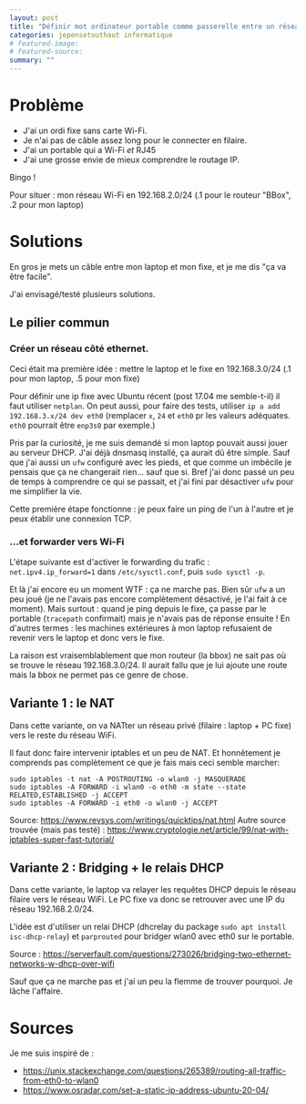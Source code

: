 ```yaml
---
layout: post
title: "Définir mot ordinateur portable comme passerelle entre un réseau câblé et un réseau Wi-Fi"
categories: jepensetouthaut informatique
# featured-image: 
# featured-source: 
summary: ""
---
```


# Problème
- J'ai un ordi fixe sans carte Wi-Fi.
- Je n'ai pas de câble assez long pour le connecter en filaire.
- J'ai un portable qui a Wi-Fi *et* RJ45
- J'ai une grosse envie de mieux comprendre le routage IP.

Bingo !

Pour situer : mon réseau Wi-Fi en 192.168.2.0/24 (.1 pour le routeur "BBox", .2 pour mon laptop)

# Solutions
En gros je mets un câble entre mon laptop et mon fixe, et je me dis "ça va être facile".

J'ai envisagé/testé plusieurs solutions.

## Le pilier commun
### Créer un réseau côté ethernet.

Ceci était ma première idée : mettre le laptop et le fixe en 192.168.3.0/24 (.1 pour mon laptop, .5 pour mon fixe)

Pour définir une ip fixe avec Ubuntu récent (post 17.04 me semble-t-il) il faut utiliser `netplan`. On peut aussi, pour faire des tests, utiliser `ip a add 192.168.3.x/24 dev eth0` (remplacer `x`, `24` et `eth0` pr les valeurs adéquates. `eth0` pourrait être `enp3s0` par exemple.)

Pris par la curiosité, je me suis demandé si mon laptop pouvait aussi jouer au serveur DHCP.
J'ai déjà dnsmasq installé, ça aurait dû être simple.
Sauf que j'ai aussi un `ufw` configuré avec les pieds, et que comme un imbécile je pensais que ça ne changerait rien... sauf que si.
Bref j'ai donc passé un peu de temps à comprendre ce qui se passait, et j'ai fini par désactiver `ufw` pour me simplifier la vie.

Cette première étape fonctionne : je peux faire un ping de l'un à l'autre et je peux établir une connexion TCP.

### ...et forwarder vers Wi-Fi

L'étape suivante est d'activer le forwarding du trafic : `net.ipv4.ip_forward=1` dans `/etc/sysctl.conf`, puis `sudo sysctl -p`.

Et là j'ai encore eu un moment WTF : ça ne marche pas.
Bien sûr `ufw` a un peu joué (je ne l'avais pas encore complètement désactivé, je l'ai fait à ce moment).
Mais surtout : quand je ping depuis le fixe, ça passe par le portable (`tracepath` confirmait) mais je n'avais pas de réponse ensuite !
En d'autres termes : les machines extérieures à mon laptop refusaient de revenir vers le laptop et donc vers le fixe.

La raison est vraisemblablement que mon routeur (la bbox) ne sait pas où se trouve le réseau 192.168.3.0/24. 
Il aurait fallu que je lui ajoute une route mais la bbox ne permet pas ce genre de chose.

## Variante 1 : le NAT
Dans cette variante, on va NATter un réseau privé (filaire : laptop + PC fixe) vers le reste du réseau WiFi.

Il faut donc faire intervenir iptables et un peu de NAT.
Et honnêtement je comprends pas complètement ce que je fais mais ceci semble marcher:

```
sudo iptables -t nat -A POSTROUTING -o wlan0 -j MASQUERADE
sudo iptables -A FORWARD -i wlan0 -o eth0 -m state --state RELATED,ESTABLISHED -j ACCEPT 
sudo iptables -A FORWARD -i eth0 -o wlan0 -j ACCEPT
```

Source: https://www.revsys.com/writings/quicktips/nat.html
Autre source trouvée (mais pas testé) : https://www.cryptologie.net/article/99/nat-with-iptables-super-fast-tutorial/



## Variante 2 : Bridging + le relais DHCP
Dans cette variante, le laptop va relayer les requêtes DHCP depuis le réseau filaire vers le réseau WiFi. 
Le PC fixe va donc se retrouver avec une IP du réseau 192.168.2.0/24.

L'idée est d'utiliser un relai DHCP (dhcrelay du package `sudo apt install isc-dhcp-relay`) et `parprouted` pour bridger wlan0 avec eth0 sur le portable.

Source : https://serverfault.com/questions/273026/bridging-two-ethernet-networks-w-dhcp-over-wifi

Sauf que ça ne marche pas et j'ai un peu la flemme de trouver pourquoi. Je lâche l'affaire.





# Sources
Je me suis inspiré de :
- https://unix.stackexchange.com/questions/265389/routing-all-traffic-from-eth0-to-wlan0
- https://www.osradar.com/set-a-static-ip-address-ubuntu-20-04/

